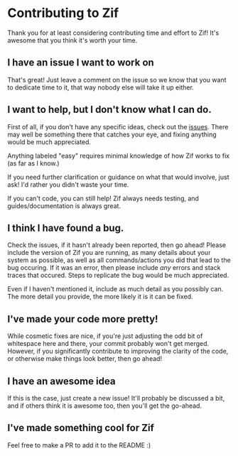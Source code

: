 # Contributing to Zif

Thank you for at least considering contributing time and effort to Zif! It's awesome that you think it's worth your time.

## I have an issue I want to work on
That's great! Just leave a comment on the issue so we know that you want to dedicate time to it, that way nobody else will take it up either.

## I want to help, but I don't know what I can do.
First of all, if you don't have any specific ideas, check out the [issues](https://github.com/wjh/zif/issues). There may well be something there that catches your eye, and fixing anything would be much appreciated.

Anything labeled "easy" requires minimal knowledge of how Zif works to fix (as far as I know.)

If you need further clarification or guidance on what that would involve, just ask! I'd rather you didn't waste your time.

If you can't code, you can still help! Zif always needs testing, and guides/documentation is always great.

## I think I have found a bug.
Check the issues, if it hasn't already been reported, then go ahead! Please include the version of Zif you are running, as many details about your system as possible, as well as all commands/actions you did that lead to the bug occuring. If it was an error, then please include *any* errors and stack traces that occured. Steps to replicate the bug would be much appreciated.

Even if I haven't mentioned it, include as much detail as you possibly can. The more detail you provide, the more likely it is it can be fixed.

## I've made your code more pretty!
While cosmetic fixes are nice, if you're just adjusting the odd bit of whitespace here and there, your commit probably won't get merged. However, if you significantly contribute to improving the clarity of the code, or otherwise make things look better, then go ahead!

## I have an awesome idea
If this is the case, just create a new issue! It'll probably be discussed a bit, and if others think it is awesome too, then you'll get the go-ahead.

## I've made something cool for Zif
Feel free to make a PR to add it to the README :)
